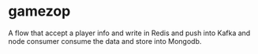 # gamezop
A flow that accept a player info and write in Redis and push into Kafka and node consumer consume the data and store into Mongodb.
